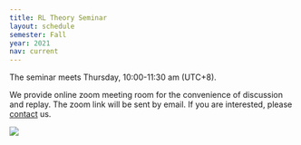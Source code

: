```yaml
---
title: RL Theory Seminar
layout: schedule
semester: Fall
year: 2021
nav: current
---
```


The seminar meets Thursday, 10:00-11:30 am (UTC+8).
<!-- The offline venue is located in 501 Daoyuan Building. -->
We provide online zoom meeting room for the convenience of discussion and replay.
The zoom link will be sent by email. If you are interested, please [contact](about.html) us.

<a target="_blank" href="https://calendar.google.com/event?action=TEMPLATE&amp;tmeid=bjFzaGEzYmI3OGYwZnNqMWxxcWo0MDcyZHVfMjAyMTExMThUMDIwMDAwWiBzenJsZWVAbQ&amp;tmsrc=szrlee%40gmail.com&amp;scp=ALL"><img border="0" src="https://www.google.com/calendar/images/ext/gc_button1_en.gif"></a>